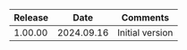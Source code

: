 | Release  | Date       | Comments           |
|----------|------------|--------------------|
| 1.00.00    | 2024.09.16 | Initial version    |





